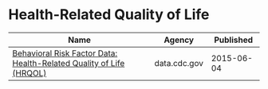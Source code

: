 # Health-Related Quality of Life

Name | Agency | Published
---- | ---- | ---------
[Behavioral Risk Factor Data: Health-Related Quality of Life (HRQOL)](../datasets/xuxn-8kju.md) | data.cdc.gov | 2015-06-04

